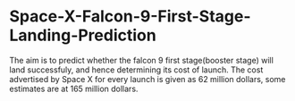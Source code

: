 # Space-X-Falcon-9-First-Stage-Landing-Prediction
The aim is to predict whether the falcon 9 first stage(booster stage) will land successfuly, and hence determining its cost of launch. The cost advertised by Space X for every launch is given as 62 million dollars, some estimates are at 165 million dollars. 
